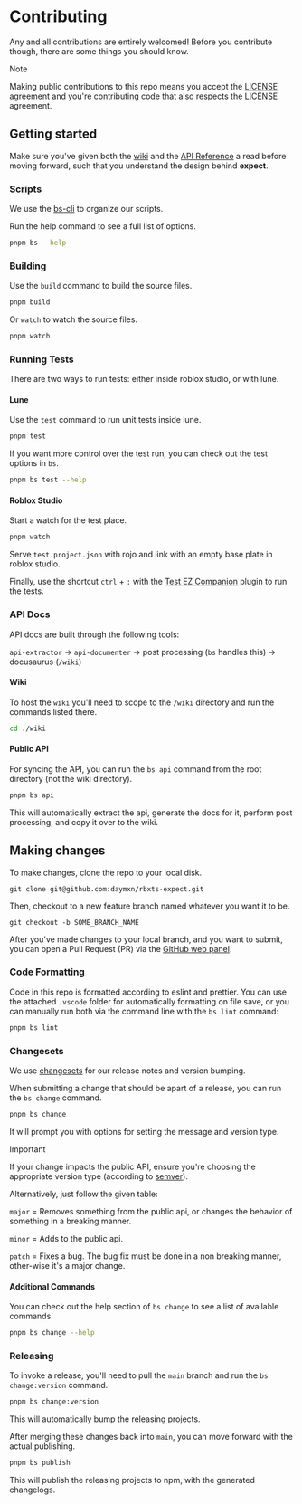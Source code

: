 # Contributing

Any and all contributions are entirely welcomed! Before you contribute though, there are
some things you should know.

> [!NOTE]
> Making public contributions to this repo means you accept the [LICENSE](LICENSE) agreement and you're contributing code that also respects the [LICENSE](LICENSE) agreement.

## Getting started

Make sure you've given both the [wiki](https://rbxts-expect.daymxn.com/docs/category/extension-guides) and the [API Reference](https://rbxts-expect.daymxn.com/docs/api) a read before moving forward, such that you understand the design behind **expect**.

### Scripts

We use the [bs-cli](https://github.com/daymxn/bs-cli) to organize our scripts.

Run the help command to see a full list of options.

```sh
pnpm bs --help
```

### Building

Use the `build` command to build the source files.

```sh
pnpm build
```

Or `watch` to watch the source files.

```sh
pnpm watch
```

### Running Tests

There are two ways to run tests: either inside roblox studio, or with lune.

#### Lune

Use the `test` command to run unit tests inside lune.

```sh
pnpm test
```

If you want more control over the test run, you can check out the test options in `bs`.

```sh
pnpm bs test --help
```

#### Roblox Studio

Start a watch for the test place.

```sh
pnpm watch
```

Serve `test.project.json` with rojo and link with an empty base plate in roblox studio.

Finally, use the shortcut `ctrl` + `:` with the [Test EZ Companion](https://github.com/tacheometry/testez-companion) plugin
to run the tests.

### API Docs

API docs are built through the following tools:

`api-extractor` -> `api-documenter` -> post processing (`bs` handles this) -> docusaurus (`/wiki`)

#### Wiki

To host the `wiki` you'll need to scope to the `/wiki` directory and run the commands listed there.

```sh
cd ./wiki
```

#### Public API

For syncing the API, you can run the `bs api` command from the root directory (not the wiki directory).

```sh
pnpm bs api
```

This will automatically extract the api, generate the docs for it, perform post processing, and copy it
over to the wiki.

## Making changes

To make changes, clone the repo to your local disk.

`git clone git@github.com:daymxn/rbxts-expect.git`

Then, checkout to a new feature branch named whatever you want it to be.

`git checkout -b SOME_BRANCH_NAME`

After you've made changes to your local branch, and you want to submit, you can open a Pull Request (PR)
via the [GitHub web panel](https://github.com/daymxn/rbxts-expect/compare).

### Code Formatting

Code in this repo is formatted according to eslint and prettier. You can use the attached `.vscode` folder for automatically formatting on file save, or you can manually run both via the command line with the `bs lint` command:

```sh
pnpm bs lint
```

### Changesets

We use [changesets](https://github.com/changesets/changesets) for our release notes and version bumping.

When submitting a change that should be apart of a release, you
can run the `bs change` command.

```sh
pnpm bs change
```

It will prompt you with options for setting the message and version type.

> [!IMPORTANT]
> If your change impacts the public API, ensure you're choosing the appropriate version type (according to [semver](https://semver.org/)).
>
> Alternatively, just follow the given table:
>
> `major` = Removes something from the public api, or changes the behavior of something in a breaking manner.
>
> `minor` = Adds to the public api.
>
> `patch` = Fixes a bug. The bug fix must be done in a non breaking manner, other-wise it's a major change.

#### Additional Commands

You can check out the help section of `bs change` to see a list of available commands.

```sh
pnpm bs change --help
```

### Releasing

To invoke a release, you'll need to pull the `main` branch
and run the `bs change:version` command.

```sh
pnpm bs change:version
```

This will automatically bump the releasing projects.

After merging these changes back into `main`, you can move forward
with the actual publishing.

```sh
pnpm bs publish
```

This will publish the releasing projects to npm, with the generated changelogs.

